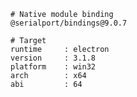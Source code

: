     # Native module binding
    @serialport/bindings@9.0.7

    # Target
    runtime     : electron
    version     : 3.1.8
    platform    : win32
    arch        : x64
    abi         : 64
